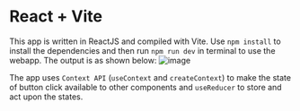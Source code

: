 # React + Vite

This app is written in ReactJS and compiled with Vite. Use `npm install` to install the dependencies and then run `npm run dev` in terminal to use the webapp.
The output is as shown below:
![image](https://github.com/ShreyUpadhyaya78/Button/assets/58781064/49d2693a-94a0-477b-ab3c-faca01323f33)

The app uses `Context API` (`useContext` and `createContext`) to make the state of button click available to other components and `useReducer` to store and act upon the states.
